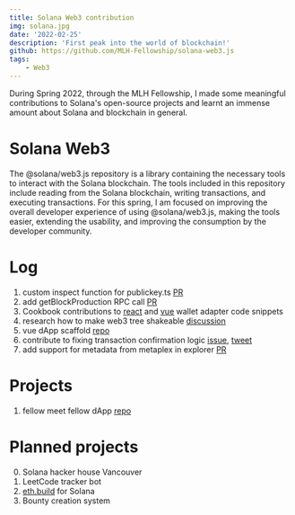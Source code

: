 ```yaml
---
title: Solana Web3 contribution
img: solana.jpg
date: '2022-02-25'
description: 'First peak into the world of blockchain!'
github: https://github.com/MLH-Fellowship/solana-web3.js
tags:
    - Web3
---
```


During Spring 2022, through the MLH Fellowship, I made some meaningful contributions to Solana's open-source projects and learnt an immense amount about Solana and blockchain in general.

# Solana Web3

The @solana/web3.js repository is a library containing the necessary tools to interact with the Solana blockchain. The tools included in this repository include reading from the Solana blockchain, writing transactions, and executing transactions. For this spring, I am focused on improving the overall developer experience of using @solana/web3.js, making the tools easier, extending the usability, and improving the consumption by the developer community.

# Log

1. custom inspect function for publickey.ts [PR](https://github.com/solana-labs/solana/pull/23055)
2. add getBlockProduction RPC call [PR](https://github.com/solana-labs/solana/pull/23300)
3. Cookbook contributions to [react](https://github.com/solana-developers/solana-cookbook/pull/287) and [vue](https://github.com/solana-developers/solana-cookbook/pull/286) wallet adapter code snippets
4. research how to make web3 tree shakeable [discussion](https://github.com/solana-labs/solana/issues/23332)
5. vue dApp scaffold [repo](https://github.com/solana-developers/dapp-scaffold-vue)
6. contribute to fixing transaction confirmation logic [issue](https://github.com/solana-labs/solana/pull/24211), [tweet](https://twitter.com/steveluscher/status/1525702800792989698)
7. add support for metadata from metaplex in explorer [PR](https://github.com/solana-labs/solana/pull/24496)

# Projects

1. fellow meet fellow dApp [repo](https://github.com/marcnjaramillo/mlh-hackathon-anchor)

# Planned projects

0. Solana hacker house Vancouver
1. LeetCode tracker bot
2. [eth.build](https://eth.build/) for Solana
3. Bounty creation system
